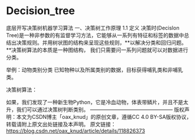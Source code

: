 # Decision_tree
底层开写决策树机器学习算法
一、决策树工作原理
1.1 定义
决策时(Decislon Tree)是一种非参数的有监督学习方法，它能够从一系列有特征和标签的数据中总结出决策规则。并用树状图的结构来呈现这些规则，**以解决分类和回归问题。**决策树算法的本质是一种图结构， 我们只需要问一系列问题就可以对数据进行分类。

举例：动物类别分类
已知物种以及所属类别的数据，目标获得哺乳类和非哺乳类。

决策树算法：

如果，我们发现了一种新生物Python，它是冷血动物，体表带鳞片，并且不是太升，我们可以通过决策树判断类别。
————————————————
版权声明：本文为CSDN博主「oax_knud」的原创文章，遵循CC 4.0 BY-SA版权协议，转载请附上原文出处链接及本声明。
原文链接：https://blog.csdn.net/oax_knud/article/details/118826373
